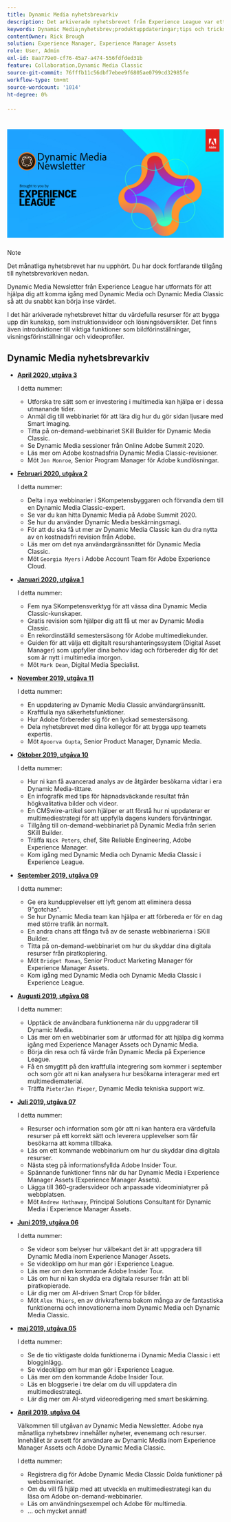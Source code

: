 ```yaml
---
title: Dynamic Media nyhetsbrevarkiv
description: Det arkiverade nyhetsbrevet från Experience League var ett månatligt nyhetsbrev. Den har utformats för att hjälpa dig att komma igång med Dynamic Media och Dynamic Media Classic så att du kan förverkliga ditt värde direkt. De arkiverade nyhetsbreven innehåller värdefulla kunskapsskapande resurser som var tillgängliga i det här enastående nyhetsbrevet som nu har upphört. Arkiverade nyhetsbrev innehåller instruktionsvideor och lösningsöversikter. Det finns även introduktioner till viktiga funktioner som bildförinställningar, visningsförinställningar och videoprofiler.
keywords: Dynamic Media;nyhetsbrev;produktuppdateringar;tips och tricks;event;customer success;blog;blogs;images;videor;features;capabilities
contentOwner: Rick Brough
solution: Experience Manager, Experience Manager Assets
role: User, Admin
exl-id: 8aa779e0-cf76-45a7-a474-556fdfded31b
feature: Collaboration,Dynamic Media Classic
source-git-commit: 76fffb11c56dbf7ebee9f6805ae0799cd32985fe
workflow-type: tm+mt
source-wordcount: '1014'
ht-degree: 0%

---
```


# ![Dynamic Media Newsletter, logotyp](/help/assets/assets/dynamic-media-newsletter-logo.png)

>[!NOTE]
>
>Det månatliga nyhetsbrevet har nu upphört. Du har dock fortfarande tillgång till nyhetsbrevarkiven nedan.

Dynamic Media Newsletter från Experience League har utformats för att hjälpa dig att komma igång med Dynamic Media och Dynamic Media Classic så att du snabbt kan börja inse värdet.

I det här arkiverade nyhetsbrevet hittar du värdefulla resurser för att bygga upp din kunskap, som instruktionsvideor och lösningsöversikter. Det finns även introduktioner till viktiga funktioner som bildförinställningar, visningsförinställningar och videoprofiler.

<!-- ## Get inspired - Stay informed

[Sign up](https://www.adobe.com/subscription/dynamic-media-newsletter.html) to receive the Dynamic Media Newsletter on a monthly basis in your inbox. -->

## Dynamic Media nyhetsbrevarkiv

<!-- * **[May 2020, Issue 4](https://expleague.azureedge.net/assets/aem/Experience-Insider-vol.31.html)**

    In this issue:

    * What business continuity means in uncertain times.
    * Key takeaways from the first all-digital Adobe Summit.
    * Must-watch Experience Manager breakout sessions.
    * Summit customer spotlight: Under Armour.
    * Never miss an Experience Insider webinar.
    * Public sector spotlight: The urgent need for digital enrollment.
    * Look what's new in Experience Manager Innovation.
    * Build your Experience Manager skills *live* with the Adobe pros.
    * Connect with the Adobe Experience Manager Community.
    * Fast-track your Adobe expertise with Adobe Experience League. -->

* **[April 2020, utgåva 3](https://experienceleague.adobe.com/tools/dynamic-media-demo/newsletter/Dynamic_Media_Newsletter_04_2020_April.html)**

  I detta nummer:

   * Utforska tre sätt som er investering i multimedia kan hjälpa er i dessa utmanande tider.
   * Anmäl dig till webbinariet för att lära dig hur du gör sidan ljusare med Smart Imaging.
   * Titta på on-demand-webbinariet SKill Builder för Dynamic Media Classic.
   * Se Dynamic Media sessioner från Online Adobe Summit 2020.
   * Läs mer om Adobe kostnadsfria Dynamic Media Classic-revisioner.
   * Möt `Jon Monroe`, Senior Program Manager för Adobe kundlösningar.

* **[Februari 2020, utgåva 2](https://experienceleague.adobe.com/tools/dynamic-media-demo/newsletter/Dynamic_Media_Newsletter_02_2020_Feb.html)**

  I detta nummer:

   * Delta i nya webbinarier i SKompetensbyggaren och förvandla dem till en Dynamic Media Classic-expert.
   * Se var du kan hitta Dynamic Media på Adobe Summit 2020.
   * Se hur du använder Dynamic Media beskärningsmagi.
   * För att du ska få ut mer av Dynamic Media Classic kan du dra nytta av en kostnadsfri revision från Adobe.
   * Läs mer om det nya användargränssnittet för Dynamic Media Classic.
   * Möt `Georgia Myers` i Adobe Account Team för Adobe Experience Cloud.

* **[Januari 2020, utgåva 1](https://experienceleague.adobe.com/tools/dynamic-media-demo/newsletter/Dynamic_Media_Newsletter_01_2020_Jan.html)**

  I detta nummer:

   * Fem nya SKompetensverktyg för att vässa dina Dynamic Media Classic-kunskaper.
   * Gratis revision som hjälper dig att få ut mer av Dynamic Media Classic.
   * En rekordinställd semestersäsong för Adobe multimediekunder.
   * Guiden för att välja ett digitalt resurshanteringssystem (Digital Asset Manager) som uppfyller dina behov idag och förbereder dig för det som är nytt i multimedia imorgon.
   * Möt `Mark Dean`, Digital Media Specialist.

* **[November 2019, utgåva 11](https://experienceleague.adobe.com/tools/dynamic-media-demo/newsletter/Dynamic_Media_Newsletter_11_2019_Nov.html)**

  I detta nummer:

   * En uppdatering av Dynamic Media Classic användargränssnitt.
   * Kraftfulla nya säkerhetsfunktioner.
   * Hur Adobe förbereder sig för en lyckad semestersäsong.
   * Dela nyhetsbrevet med dina kollegor för att bygga upp teamets expertis.
   * Möt `Apoorva Gupta`, Senior Product Manager, Dynamic Media.

* **[Oktober 2019, utgåva 10](https://experienceleague.adobe.com/tools/dynamic-media-demo/newsletter/Dynamic_Media_Newsletter_10_2019_Oct.html)**

  I detta nummer:

   * Hur ni kan få avancerad analys av de åtgärder besökarna vidtar i era Dynamic Media-tittare.
   * En infografik med tips för häpnadsväckande resultat från högkvalitativa bilder och videor.
   * En CMSwire-artikel som hjälper er att förstå hur ni uppdaterar er multimediestrategi för att uppfylla dagens kunders förväntningar.
   * Tillgång till on-demand-webbinariet på Dynamic Media från serien SKill Builder.
   * Träffa `Nick Peters`, chef, Site Reliable Engineering, Adobe Experience Manager.
   * Kom igång med Dynamic Media och Dynamic Media Classic i Experience League.

* **[September 2019, utgåva 09](https://experienceleague.adobe.com/tools/dynamic-media-demo/newsletter/Dynamic_Media_Newsletter_09_2019_Sept.html)**

  I detta nummer:

   * Ge era kundupplevelser ett lyft genom att eliminera dessa 9&quot;gotchas&quot;.
   * Se hur Dynamic Media team kan hjälpa er att förbereda er för en dag med större trafik än normalt.
   * En andra chans att fånga två av de senaste webbinarierna i SKill Builder.
   * Titta på on-demand-webbinariet om hur du skyddar dina digitala resurser från piratkopiering.
   * Möt `Bridget Roman`, Senior Product Marketing Manager för Experience Manager Assets.
   * Kom igång med Dynamic Media och Dynamic Media Classic i Experience League.

* **[Augusti 2019, utgåva 08](https://experienceleague.adobe.com/tools/dynamic-media-demo/newsletter/Dynamic_Media_Newsletter_08_2019_Aug.html)**

  I detta nummer:

   * Upptäck de användbara funktionerna när du uppgraderar till Dynamic Media.
   * Läs mer om en webbinarier som är utformad för att hjälpa dig komma igång med Experience Manager Assets och Dynamic Media.
   * Börja din resa och få värde från Dynamic Media på Experience League.
   * Få en smygtitt på den kraftfulla integrering som kommer i september och som gör att ni kan analysera hur besökarna interagerar med ert multimediematerial.
   * Träffa `PieterJan Pieper`, Dynamic Media tekniska support wiz.

* **[Juli 2019, utgåva 07](https://experienceleague.adobe.com/tools/dynamic-media-demo/newsletter/Dynamic_Media_Newsletter_07_2019_July.html)**

  I detta nummer:

   * Resurser och information som gör att ni kan hantera era värdefulla resurser på ett korrekt sätt och leverera upplevelser som får besökarna att komma tillbaka.
   * Läs om ett kommande webbinarium om hur du skyddar dina digitala resurser.
   * Nästa steg på informationsfyllda Adobe Insider Tour.
   * Spännande funktioner finns när du har Dynamic Media i Experience Manager Assets (Experience Manager Assets).
   * Lägga till 360-gradersvideor och anpassade videominiatyrer på webbplatsen.
   * Möt `Andrew Hathaway`, Principal Solutions Consultant för Dynamic Media i Experience Manager Assets.

* **[Juni 2019, utgåva 06](https://experienceleague.adobe.com/tools/dynamic-media-demo/newsletter/Dynamic_Media_Newsletter_06_2019_June.html)**

  I detta nummer:

   * Se videor som belyser hur välbekant det är att uppgradera till Dynamic Media inom Experience Manager Assets.
   * Se videoklipp om hur man gör i Experience League.
   * Läs mer om den kommande Adobe Insider Tour.
   * Läs om hur ni kan skydda era digitala resurser från att bli piratkopierade.
   * Lär dig mer om AI-driven Smart Crop för bilder.
   * Möt `Alex Thiers`, en av drivkrafterna bakom många av de fantastiska funktionerna och innovationerna inom Dynamic Media och Dynamic Media Classic.

* **[maj 2019, utgåva 05](https://experienceleague.adobe.com/tools/dynamic-media-demo/newsletter/Dynamic_Media_Newsletter_05_2019_May.html)**

  I detta nummer:

   * Se de tio viktigaste dolda funktionerna i Dynamic Media Classic i ett blogginlägg.
   * Se videoklipp om hur man gör i Experience League.
   * Läs mer om den kommande Adobe Insider Tour.
   * Läs en bloggserie i tre delar om du vill uppdatera din multimediestrategi.
   * Lär dig mer om AI-styrd videoredigering med smart beskärning.

* **[April 2019, utgåva 04](https://experienceleague.adobe.com/tools/dynamic-media-demo/newsletter/Dynamic_Media_Newsletter_04_2019_April.html)**

  Välkommen till utgåvan av Dynamic Media Newsletter. Adobe nya månatliga nyhetsbrev innehåller nyheter, evenemang och resurser. Innehållet är avsett för användare av Dynamic Media inom Experience Manager Assets och Adobe Dynamic Media Classic.

  I detta nummer:

   * Registrera dig för Adobe Dynamic Media Classic Dolda funktioner på webbseminariet.
   * Om du vill få hjälp med att utveckla en multimediestrategi kan du läsa om Adobe on-demand-webbinarier.
   * Läs om användningsexempel och Adobe för multimedia.
   * ... och mycket annat!

